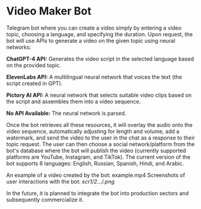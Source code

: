 # Video Maker Bot

Telegram bot where you can create a video simply by entering a video topic, choosing a language, and specifying the duration. Upon request, the bot will use APIs to generate a video on the given topic using neural networks:

**ChatGPT-4 API:** Generates the video script in the selected language based on the provided topic.

**ElevenLabs API:** A multilingual neural network that voices the text (the script created in GPT).

**Pictory AI API:** A neural network that selects suitable video clips based on the script and assembles them into a video sequence.

**No API Available:** The neural network is parsed.


Once the bot retrieves all these resources, it will overlay the audio onto the video sequence, automatically adjusting for length and volume, add a watermark, and send the video to the user in the chat as a response to their topic request. The user can then choose a social network/platform from the bot's database where the bot will publish the video (currently supported platforms are YouTube, Instagram, and TikTok). The current version of the bot supports 6 languages: English, Russian, Spanish, Hindi, and Arabic.

An example of a video created by the bot: example.mp4 Screenshots of user interactions with the bot: *scr1/2.../.png*

In the future, it is planned to integrate the bot into production sectors and subsequently commercialize it.
